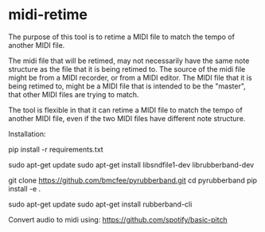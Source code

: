 # midi-retime

The purpose of this tool is to retime a MIDI file to match the tempo of another MIDI file.

The midi file that will be retimed, may not necessarily have the same note structure as the file that it is being retimed to. The source of the midi file might be from a MIDI recorder, or from a MIDI editor. The MIDI file that it is being retimed to, might be a MIDI file that is intended to be the "master", that other MIDI files are trying to match. 

The tool is flexible in that it can retime a MIDI file to match the tempo of another MIDI file, even if the two MIDI files have different note structure. 

Installation:

pip install -r requirements.txt

sudo apt-get update
sudo apt-get install libsndfile1-dev librubberband-dev

git clone https://github.com/bmcfee/pyrubberband.git
cd pyrubberband
pip install -e .

sudo apt-get update
sudo apt-get install rubberband-cli



Convert audio to midi using:
https://github.com/spotify/basic-pitch



